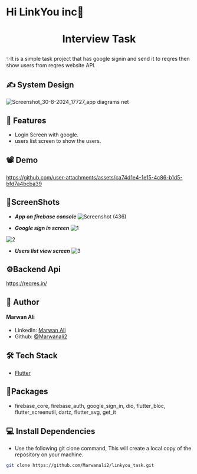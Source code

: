 # Hi LinkYou inc👋
# <p align="center">Interview Task</p>
  
✨It is a simple  task project that has google signin and send it to reqres then show users from reqres website API.
## ✍ System Design
![Screenshot_30-8-2024_17727_app diagrams net](https://github.com/user-attachments/assets/c3cb59c8-fe28-42e7-8290-e4126c4e1d5d)

## 🧐 Features    
- Login Screen with google.
- users list screen to show the users.

## 📽 Demo


https://github.com/user-attachments/assets/ca74d1e4-1e15-4c86-b1d5-bfd7a4bcba39



## 📸ScreenShots
- ***App on firebase console***
  ![Screenshot (436)](https://github.com/user-attachments/assets/1b132b1b-fa51-4a09-87a6-2268cc65fa40)

- ***Google sign in screen***
![1](https://github.com/user-attachments/assets/f6d5e341-8a46-417f-a70d-202dfe737aba)

![2](https://github.com/user-attachments/assets/0d154892-74d8-49b5-a78f-2c0b5ad94c35)

- ***Users list view screen***
![3](https://github.com/user-attachments/assets/014866ab-2d65-42b9-a0b4-24e7c17de813)


## ⚙Backend Api
https://reqres.in/

## 🙇 Author
#### Marwan Ali
- LinkedIn: [Marwan Ali](https://www.linkedin.com/in/marwan-ali-309aa1219/)
- Github: [@Marwanali2](https://github.com/Marwanali2)   

## 🛠️ Tech Stack
- [Flutter](https://flutter.dev/)
 ## 💎Packages
 -  firebase_core, firebase_auth, google_sign_in, dio, flutter_bloc, flutter_screenutil, dartz, flutter_svg, get_it


 ## 💻 Install Dependencies    
- Use the following git clone command, This will create a local copy of the repository on your machine.
```bash
git clone https://github.com/Marwanali2/linkyou_task.git
```

        
